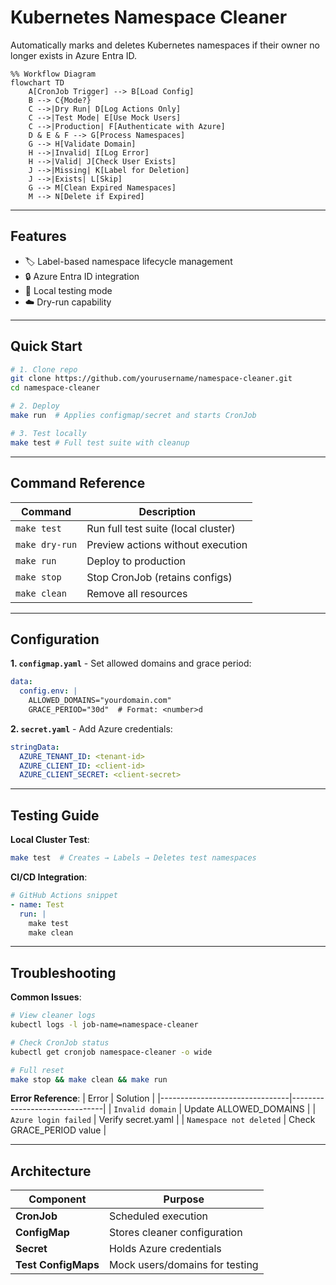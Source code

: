 # Kubernetes Namespace Cleaner
Automatically marks and deletes Kubernetes namespaces if their owner no longer exists in Azure Entra ID.

```mermaid
%% Workflow Diagram
flowchart TD
    A[CronJob Trigger] --> B[Load Config]
    B --> C{Mode?}
    C -->|Dry Run| D[Log Actions Only]
    C -->|Test Mode| E[Use Mock Users]
    C -->|Production| F[Authenticate with Azure]
    D & E & F --> G[Process Namespaces]
    G --> H[Validate Domain]
    H -->|Invalid| I[Log Error]
    H -->|Valid| J[Check User Exists]
    J -->|Missing| K[Label for Deletion]
    J -->|Exists| L[Skip]
    G --> M[Clean Expired Namespaces]
    M --> N[Delete if Expired]
```

---

## Features
- 🏷️ Label-based namespace lifecycle management
- 🔒 Azure Entra ID integration
- 🧪 Local testing mode
- ☁️ Dry-run capability

---

## Quick Start
```bash
# 1. Clone repo
git clone https://github.com/yourusername/namespace-cleaner.git
cd namespace-cleaner

# 2. Deploy
make run  # Applies configmap/secret and starts CronJob

# 3. Test locally
make test # Full test suite with cleanup
```

---

## Command Reference
| Command          | Description                          |
|------------------|--------------------------------------|
| `make test`      | Run full test suite (local cluster)  |
| `make dry-run`   | Preview actions without execution    |
| `make run`       | Deploy to production                 |
| `make stop`      | Stop CronJob (retains configs)       |
| `make clean`     | Remove all resources                 |

---

## Configuration
**1. `configmap.yaml`** - Set allowed domains and grace period:
```yaml
data:
  config.env: |
    ALLOWED_DOMAINS="yourdomain.com"
    GRACE_PERIOD="30d"  # Format: <number>d
```

**2. `secret.yaml`** - Add Azure credentials:
```yaml
stringData:
  AZURE_TENANT_ID: <tenant-id>
  AZURE_CLIENT_ID: <client-id>
  AZURE_CLIENT_SECRET: <client-secret>
```

---

## Testing Guide
**Local Cluster Test**:
```bash
make test  # Creates → Labels → Deletes test namespaces
```

**CI/CD Integration**:
```yaml
# GitHub Actions snippet
- name: Test
  run: |
    make test
    make clean
```

---

## Troubleshooting
**Common Issues**:
```bash
# View cleaner logs
kubectl logs -l job-name=namespace-cleaner

# Check CronJob status
kubectl get cronjob namespace-cleaner -o wide

# Full reset
make stop && make clean && make run
```

**Error Reference**:
| Error                          | Solution                      |
|--------------------------------|-------------------------------|
| `Invalid domain`               | Update ALLOWED_DOMAINS        |
| `Azure login failed`           | Verify secret.yaml            |
| `Namespace not deleted`        | Check GRACE_PERIOD value      |

---

## Architecture
| Component              | Purpose                         |
|------------------------|---------------------------------|
| **CronJob**            | Scheduled execution             |
| **ConfigMap**          | Stores cleaner configuration    |
| **Secret**             | Holds Azure credentials         |
| **Test ConfigMaps**    | Mock users/domains for testing  |
